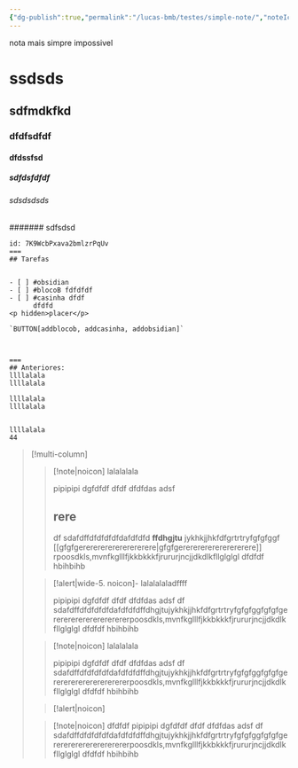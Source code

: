 ```yaml
---
{"dg-publish":true,"permalink":"/lucas-bmb/testes/simple-note/","noteIcon":"","created":"2025-10-23T01:48:14.542-03:00"}
---
```




nota mais simpre impossivel

# ssdsds

## sdfmdkfkd
### dfdfsdfdf
#### dfdssfsd
##### sdfdsfdfdf

###### sdsdsdsds

####### sdfsdsd





```columns
id: 7K9WcbPxava2bmlzrPqUv
===
## Tarefas


- [ ] #obsidian 
- [ ] #blocoB fdfdfdf
- [ ] #casinha dfdf
      dfdfd
<p hidden>placer</p>

`BUTTON[addblocob, addcasinha, addobsidian]`



===
## Anteriores:
llllalala
llllalala

llllalala
llllalala


llllalala
44
```





> [!multi-column]
>
>> [!note|noicon]
>> lalalalala
>>
>>pipipipi
>>dgfdfdf
>>dfdf
>>dfdfdas
>>adsf
>>## rere
>>df
>>sdafdffdfdfdfdfdafdfdfd **ffdhgjtu** jykhkjjhkfdfgrtrtryfgfgfggf [[gfgfgerererererererererere\|gfgfgerererererererererere]] rpoosdkls,mvnfkglllfjkkbkkkfjrururjncjjdkdlkfllglglgl
>>dfdfdf
>>hbihbihb
>
>> [!alert|wide-5. noicon]-
>> lalalalaladffff
>>
>>pipipipi
>>dgfdfdf
>>dfdf
>>dfdfdas
>>adsf
>>df
>>sdafdffdfdfdfdfdafdfdfdffdhgjtujykhkjjhkfdfgrtrtryfgfgfggfgfgfgerererererererererererpoosdkls,mvnfkglllfjkkbkkkfjrururjncjjdkdlkfllglglgl
>>dfdfdf
>>hbihbihb
>
>> [!note|noicon]
>> lalalalala
>>
>>pipipipi
>>dgfdfdf
>>dfdf
>>dfdfdas
>>adsf
>>df
>>sdafdffdfdfdfdfdafdfdfdffdhgjtujykhkjjhkfdfgrtrtryfgfgfggfgfgfgerererererererererererpoosdkls,mvnfkglllfjkkbkkkfjrururjncjjdkdlkfllglglgl
>>dfdfdf
>>hbihbihb
>
>>[!alert|noicon]
>
>> [!note|noicon]
>> dfdfdf
>>pipipipi
>>dgfdfdf
>>dfdf
>>dfdfdas
>>adsf
>>df
>>sdafdffdfdfdfdfdafdfdfdffdhgjtujykhkjjhkfdfgrtrtryfgfgfggfgfgfgerererererererererererpoosdkls,mvnfkglllfjkkbkkkfjrururjncjjdkdlkfllglglgl
>>dfdfdf
>>hbihbihb
